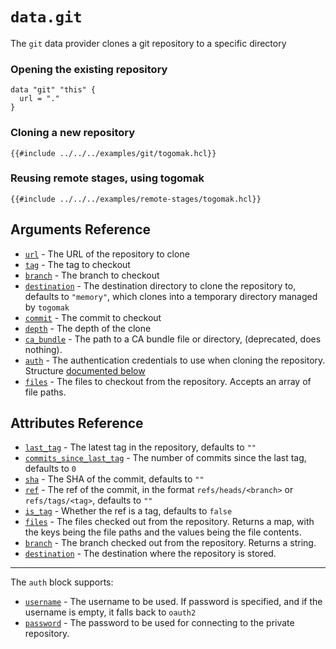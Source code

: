 # `data.git`

The `git` data provider clones a git repository
to a specific directory  

### Opening the existing repository

```hcl 
data "git" "this" {
  url = "."
}
```

### Cloning a new repository
```hcl
{{#include ../../../examples/git/togomak.hcl}}
```

### Reusing remote stages, using togomak 
```hcl
{{#include ../../../examples/remote-stages/togomak.hcl}} 
```

## Arguments Reference

- [`url`](#url) - The URL of the repository to clone
- [`tag`](#tag) - The tag to checkout
- [`branch`](#branch) - The branch to checkout
- [`destination`](#destination) - The destination directory to clone the repository to, defaults to `"memory"`, which clones into a temporary directory managed by `togomak`
- [`commit`](#commit) - The commit to checkout
- [`depth`](#depth) - The depth of the clone
- [`ca_bundle`](#ca_bundle) - The path to a CA bundle file or directory, (deprecated, does nothing).
- [`auth`](#auth) - The authentication credentials to use when cloning the repository. Structure [documented below](#auth)
- [`files`](#files) - The files to checkout from the repository. Accepts an array of file paths.

## Attributes Reference 
- [`last_tag`](#last-tag) - The latest tag in the repository, defaults to `""`
- [`commits_since_last_tag`](#commits-since-last-tag) - The number of commits since the last tag, defaults to `0`
- [`sha`](#sha) - The SHA of the commit, defaults to `""`
- [`ref`](#ref) - The ref of the commit, in the format `refs/heads/<branch>` or `refs/tags/<tag>`, defaults to `""`
- [`is_tag`](#is-tag) - Whether the ref is a tag, defaults to `false`
- [`files`](#files) - The files checked out from the repository. Returns a map, with the keys being the file paths and the values being the file contents.
- [`branch`](#branch) - The branch checked out from the repository. Returns a string.
- [`destination`](#destination) - The destination where the repository is stored. 

---
<a id="auth"></a>
The `auth` block supports:
- [`username`](#username) - The username to be used. If password is specified, and if the username is empty, it falls back to `oauth2`
- [`password`](#password) - The password to be used for connecting to the private repository. 




